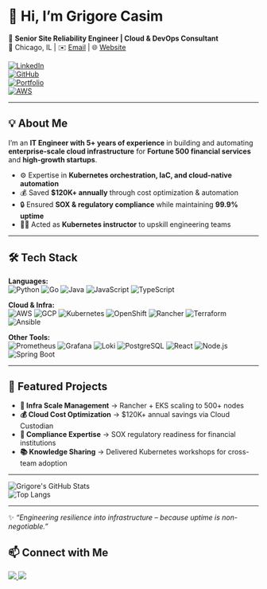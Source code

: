# 👋 Hi, I’m Grigore Casim

🚀 **Senior Site Reliability Engineer | Cloud & DevOps Consultant**  
📍 Chicago, IL | ✉️ [Email](mailto:grigorecasim@gmail.com) | 🌐 [Website](https://gricascloud.com/)  

[![LinkedIn](https://img.shields.io/badge/LinkedIn-Profile-blue?logo=linkedin)](https://www.linkedin.com/in/grigore-casim-9205631bb/)  
[![GitHub](https://img.shields.io/badge/GitHub-Profile-black?logo=github)](https://gricas.github.io/)  
[![Portfolio](https://img.shields.io/badge/Website-Portfolio-green?logo=google-chrome)](https://www.gricascloud.com/)  
[![AWS](https://img.shields.io/badge/AWS-Solutions_Architect_Associate-ff9900?logo=amazon-aws)](https://www.credly.com/badges/5f9ebbaa-fdb5-457c-8d30-590a4cb74440/public_url)

---

## 💡 About Me

I’m an **IT Engineer with 5+ years of experience** in building and automating **enterprise-scale cloud infrastructure** for **Fortune 500 financial services** and **high-growth startups**.  

- ⚙️ Expertise in **Kubernetes orchestration, IaC, and cloud-native automation**  
- 💰 Saved **$120K+ annually** through cost optimization & automation  
- 🔒 Ensured **SOX & regulatory compliance** while maintaining **99.9% uptime**  
- 🧑‍🏫 Acted as **Kubernetes instructor** to upskill engineering teams  

---

## 🛠️ Tech Stack

**Languages:**  
![Python](https://img.shields.io/badge/Python-3776AB?logo=python&logoColor=white)
![Go](https://img.shields.io/badge/Go-00ADD8?logo=go&logoColor=white)
![Java](https://img.shields.io/badge/Java-007396?logo=java&logoColor=white)
![JavaScript](https://img.shields.io/badge/JavaScript-F7DF1E?logo=javascript&logoColor=black)
![TypeScript](https://img.shields.io/badge/TypeScript-3178C6?logo=typescript&logoColor=white)

**Cloud & Infra:**  
![AWS](https://img.shields.io/badge/AWS-FF9900?logo=amazon-aws&logoColor=white)
![GCP](https://img.shields.io/badge/GCP-4285F4?logo=google-cloud&logoColor=white)
![Kubernetes](https://img.shields.io/badge/Kubernetes-326ce5?logo=kubernetes&logoColor=white)
![OpenShift](https://img.shields.io/badge/OpenShift-EE0000?logo=redhatopenshift&logoColor=white)
![Rancher](https://img.shields.io/badge/Rancher-0075A8?logo=rancher&logoColor=white)
![Terraform](https://img.shields.io/badge/Terraform-7B42BC?logo=terraform&logoColor=white)
![Ansible](https://img.shields.io/badge/Ansible-EE0000?logo=ansible&logoColor=white)

**Other Tools:**  
![Prometheus](https://img.shields.io/badge/Prometheus-E6522C?logo=prometheus&logoColor=white)
![Grafana](https://img.shields.io/badge/Grafana-F46800?logo=grafana&logoColor=white)
![Loki](https://img.shields.io/badge/Loki-00B0D8?logo=grafana&logoColor=white)
![PostgreSQL](https://img.shields.io/badge/Postgres-336791?logo=postgresql&logoColor=white)
![React](https://img.shields.io/badge/React-61DAFB?logo=react&logoColor=black)
![Node.js](https://img.shields.io/badge/Node.js-339933?logo=node.js&logoColor=white)
![Spring Boot](https://img.shields.io/badge/Spring_Boot-6DB33F?logo=spring&logoColor=white)

---

## 🌟 Featured Projects

- **🚀 Infra Scale Management** → Rancher + EKS scaling to 500+ nodes  
- **💰 Cloud Cost Optimization** → $120K+ annual savings via Cloud Custodian  
- **🔐 Compliance Expertise** → SOX regulatory readiness for financial institutions  
- **📚 Knowledge Sharing** → Delivered Kubernetes workshops for cross-team adoption  

---

![Grigore's GitHub Stats](https://github-readme-stats.vercel.app/api?username=gricas&show_icons=true&theme=tokyonight)  
![Top Langs](https://github-readme-stats.vercel.app/api/top-langs/?username=gricas&layout=compact&theme=tokyonight)  

---

✨ _“Engineering resilience into infrastructure – because uptime is non-negotiable.”_  

## 📫 Connect with Me
<a href="https://www.linkedin.com/">
  <img src="https://img.shields.io/badge/LinkedIn-blue?logo=linkedin&logoColor=white" />
</a>
<a href="mailto:grigorecasim@gmail.com">
  <img src="https://img.shields.io/badge/Email-D14836?logo=gmail&logoColor=white" />
</a>